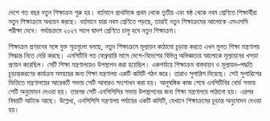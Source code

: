 দেশে গত বছর নতুন শিক্ষাক্রম শুরু হয়। বর্তমানে প্রাথমিকে প্রথম থেকে তৃতীয় এবং ষষ্ঠ থেকে নবম শ্রেণিতে শিক্ষার্থীরা নতুন শিক্ষাক্রমে অধ্যয়ন করছে। বর্তমানে যারা নবম শ্রেণিতে পড়ছে, তারাই নতুন শিক্ষাক্রমের আলোকে এসএসসি পরীক্ষা দেবে। পর্যায়ক্রমে ২০২৭ সালে দ্বাদশ শ্রেণিতে চালু হবে নতুন শিক্ষাক্রম।

শিক্ষাক্রম প্রণয়নের সঙ্গে যুক্ত সূত্রগুলো বলছে, নতুন শিক্ষাক্রমে মূল্যায়ন কাঠামো চূড়ান্ত করতে এখন মূলত শিক্ষা মন্ত্রণালয় সিদ্ধান্ত নিতে দেরি করছে। এনসিটিবি গত ফেব্রুয়ারি মাসে দেশে-বিদেশের বিভিন্ন অভিজ্ঞতার আলোকে মূল্যায়নের খসড়া প্রণয়ন করেছিল। সেটি শিক্ষা মন্ত্রণালয়েও উপস্থাপন করা হয়েছিল। একপর্যায়ে শিক্ষাক্রম বাস্তবায়ন ও মূল্যায়ন–পদ্ধতি চূড়ান্তকরণের কার্যক্রম সমন্বয়ের জন্য শিক্ষা মন্ত্রণালয় একটি কমিটি গঠন করে। তারাও সুপারিশ দিয়েছে। সেই সুপারিশের ভিত্তিতে মন্ত্রণালয়ের আরেকটি সভায় সেটি আবারও সংশোধন করা হয়। আনুষঙ্গিক কাজ শেষে এনসিটিবির বোর্ড সভায় সেটি অনুমোদন দেওয়া হয়। তারপর সেটি এনসিসিসির সভায় উপস্থাপনের জন্য শিক্ষা মন্ত্রণালয়ে পাঠানো হয়। এরপর বিষয়টি আটকে আছে। উল্লেখ্য, এনসিসিসি মন্ত্রণালয় পর্যায়ের একটি কমিটি, যেখানে শিক্ষাক্রমের চূড়ান্ত অনুমোদন দেওয়া হয়।
